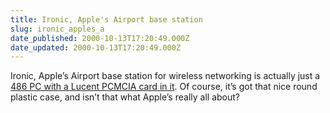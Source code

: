 ```yaml
---
title: Ironic, Apple's Airport base station
slug: ironic_apples_a
date_published: 2000-10-13T17:20:49.000Z
date_updated: 2000-10-13T17:20:49.000Z
---
```


Ironic, Apple’s Airport base station for wireless networking is actually just a [486 PC with a Lucent PCMCIA card in it](http://www.msrl.com/airport-gold/). Of course, it’s got that nice round plastic case, and isn’t that what Apple’s really all about?
